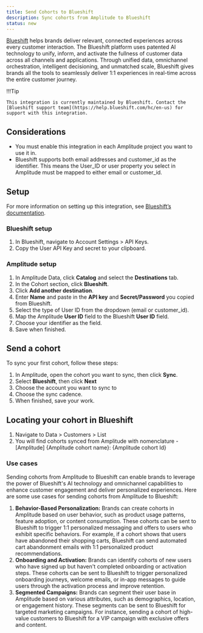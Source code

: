 ```yaml
---
title: Send Cohorts to Blueshift
description: Sync cohorts from Amplitude to Blueshift
status: new
---
```


[Blueshift](https://blueshift.com/) helps brands deliver relevant, connected experiences across every customer interaction. The Blueshift platform uses patented AI technology to unify, inform, and activate the fullness of customer data across all channels and applications. Through unified data, omnichannel orchestration, intelligent decisioning, and unmatched scale, Blueshift gives brands all the tools to seamlessly deliver 1:1 experiences in real-time across the entire customer journey.

!!!Tip

    This integration is currently maintained by Blueshift. Contact the [Blueshift support team](https://help.blueshift.com/hc/en-us) for support with this integration. 

## Considerations

- You must enable this integration in each Amplitude project you want to use it in.
- Blueshift supports both email addresses and customer_id as the identifier. This means the User_ID or user property you select in Amplitude must be mapped to either email or customer_id.

## Setup

For more information on setting up this integration, see [Blueshift’s documentation](https://help.blueshift.com/hc/en-us/articles/28092370413331-Amplitude).

### Blueshift setup

1. In Blueshift, navigate to Account Settings > API Keys.
2. Copy the User API Key and secret to your clipboard.

### Amplitude setup

1. In Amplitude Data, click **Catalog** and select the **Destinations** tab.
2. In the Cohort section, click **Blueshift**.
3. Click **Add another destination**.
4. Enter **Name** and paste in the **API key** and **Secret/Password** you copied from Blueshift.
5. Select the type of User ID from the dropdown (email or customer_id).
6. Map the Amplitude **User ID** field to the Blueshift **User ID** field.
7. Choose your identifier as the field.
8. Save when finished.

## Send a cohort

To sync your first cohort, follow these steps:

1. In Amplitude, open the cohort you want to sync, then click **Sync**.
2. Select **Blueshift**, then click **Next**
3. Choose the account you want to sync to
4. Choose the sync cadence.
5. When finished, save your work.

## Locating your cohort in Blueshift

1. Navigate to Data > Customers > List
2. You will find cohorts synced from Amplitude with nomenclature - [Amplitude] {Amplitude cohort name}: {Amplitude cohort Id}

### Use cases

Sending cohorts from Amplitude to Blueshift can enable brands to leverage the power of Blueshift's AI technology and omnichannel capabilities to enhance customer engagement and deliver personalized experiences. Here are some use cases for sending cohorts from Amplitude to Blueshift:

1. **Behavior-Based Personalization:** Brands can create cohorts in Amplitude based on user behavior, such as product usage patterns, feature adoption, or content consumption. These cohorts can be sent to Blueshift to trigger 1:1 personalized messaging and offers to users who exhibit specific behaviors. For example, if a cohort shows that users have abandoned their shopping carts, Blueshift can send automated cart abandonment emails with 1:1 personalized product recommendations.
2. **Onboarding and Activation:** Brands can identify cohorts of new users who have signed up but haven't completed onboarding or activation steps. These cohorts can be sent to Blueshift to trigger personalized onboarding journeys, welcome emails, or in-app messages to guide users through the activation process and improve retention.
3. **Segmented Campaigns:** Brands can segment their user base in Amplitude based on various attributes, such as demographics, location, or engagement history. These segments can be sent to Blueshift for targeted marketing campaigns. For instance, sending a cohort of high-value customers to Blueshift for a VIP campaign with exclusive offers and content.
